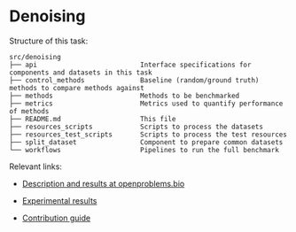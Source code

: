 # Denoising

Structure of this task:

    src/denoising
    ├── api                          Interface specifications for components and datasets in this task
    ├── control_methods              Baseline (random/ground truth) methods to compare methods against
    ├── methods                      Methods to be benchmarked
    ├── metrics                      Metrics used to quantify performance of methods
    ├── README.md                    This file
    ├── resources_scripts            Scripts to process the datasets
    ├── resources_test_scripts       Scripts to process the test resources
    ├── split_dataset                Component to prepare common datasets
    └── workflows                    Pipelines to run the full benchmark

Relevant links:

* [Description and results at openproblems.bio](https://openproblems.bio/benchmarks/denoising/)

* [Experimental results](https://openproblems-experimental.netlify.app/results/denoising/)

<!-- update this to openproblems.bio/guide when possible -->
* [Contribution guide](https://github.com/openproblems-bio/openproblems-v2/blob/main/CONTRIBUTING.md)
